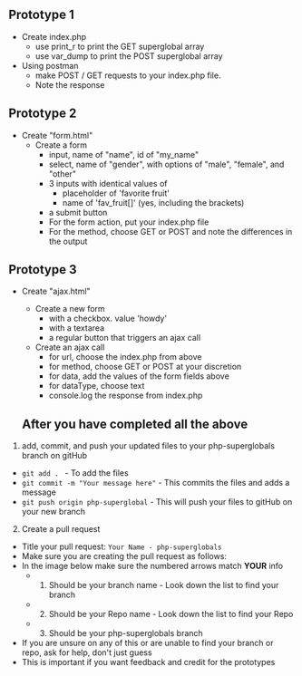 ## Prototype 1
- Create index.php
  - use print_r to print the GET superglobal array
  - use var_dump to print the POST superglobal array
- Using postman
  - make POST / GET requests to your index.php file.  
  - Note the response
 
## Prototype 2  
- Create "form.html"
  - Create a form
    - input, name of "name", id of "my_name"
    - select, name of "gender", with options of "male", "female", and "other"
    - 3 inputs with identical values of
      - placeholder of 'favorite fruit'
      - name of 'fav_fruit[]' (yes, including the brackets)
    - a submit button
    - For the form action, put your index.php file
    - For the method, choose GET or POST and note the differences in the output
    
## Prototype 3
- Create "ajax.html"
  - Create a new form
    - with a checkbox.  value 'howdy'
    - with a textarea
    - a regular button that triggers an ajax call
  - Create an ajax call
    - for url, choose the index.php from above
    - for method, choose GET or POST at your discretion
    - for data, add the values of the form fields above
    - for dataType, choose text
    - console.log the response from index.php

  ## After you have completed all the above

1. add, commit, and push your updated files to your php-superglobals branch on gitHub
  - `git add . ` - To add the files
  - `git commit -m "Your message here"` - This commits the files and adds a message
  - `git push origin php-superglobal` - This will push your files to gitHub on your new branch
2. Create a pull request
  - Title your pull request: `Your Name - php-superglobals`
  - Make sure you are creating the pull request as follows:
  - In the image below make sure the numbered arrows match **YOUR** info
    - 1. Should be your branch name - Look down the list to find your branch
    - 2. Should be your Repo name - Look down the list to find your Repo
    - 3. Should be your php-superglobals branch
  - If you are unsure on any of this or are unable to find your branch or repo, ask for help, don't just guess
  - This is important if you want feedback and credit for the prototypes 


